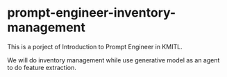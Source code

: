 # prompt-engineer-inventory-management

This is a porject of Introduction to Prompt Engineer in KMITL.

We will do inventory management while use generative model as an agent to do feature extraction. 
